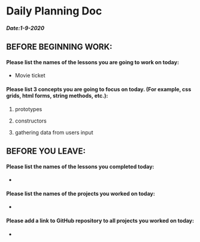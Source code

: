 # Daily Planning Doc

##### Date:1-9-2020

## BEFORE BEGINNING WORK:


#### Please list the names of the lessons you are going to work on today:

* Movie ticket


#### Please list 3 concepts you are going to focus on today. (For example, css grids, html forms, string methods, etc.):

1. prototypes

2. constructors

3. gathering data from users input



## BEFORE YOU LEAVE:


#### Please list the names of the lessons you completed today:

*


#### Please list the names of the projects you worked on today:

*

#### Please add a link to GitHub repository to all projects you worked on today:

*
